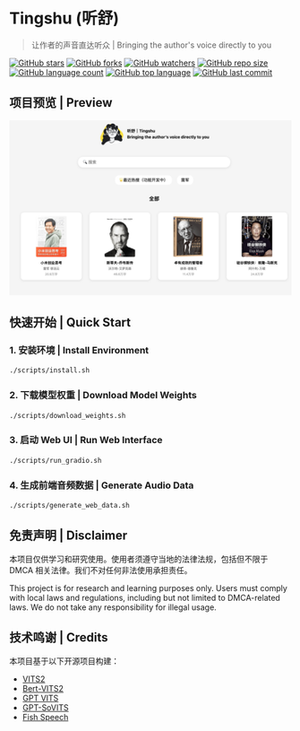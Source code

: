 # Tingshu (听舒)
> 让作者的声音直达听众 | Bringing the author's voice directly to you

[![GitHub stars](https://img.shields.io/github/stars/echonoshy/tingshu?style=social)](https://github.com/echonoshy/tingshu/stargazers)
[![GitHub forks](https://img.shields.io/github/forks/echonoshy/tingshu?style=social)](https://github.com/echonoshy/tingshu/network/members)
[![GitHub watchers](https://img.shields.io/github/watchers/echonoshy/tingshu?style=social)](https://github.com/echonoshy/tingshu/watchers)
[![GitHub repo size](https://img.shields.io/github/repo-size/echonoshy/tingshu)](https://github.com/echonoshy/tingshu)
[![GitHub language count](https://img.shields.io/github/languages/count/echonoshy/tingshu)](https://github.com/echonoshy/tingshu)
[![GitHub top language](https://img.shields.io/github/languages/top/echonoshy/tingshu)](https://github.com/echonoshy/tingshu)
[![GitHub last commit](https://img.shields.io/github/last-commit/echonoshy/tingshu?color=red)](https://github.com/echonoshy/tingshu/commits/main)

## 项目预览 | Preview

![Web Interface Preview](assets/web-view.jpg)

## 快速开始 | Quick Start

### 1. 安装环境 | Install Environment
```bash
./scripts/install.sh
```

### 2. 下载模型权重 | Download Model Weights
```bash
./scripts/download_weights.sh
```

### 3. 启动 Web UI | Run Web Interface
```bash
./scripts/run_gradio.sh
```

### 4. 生成前端音频数据 | Generate Audio Data
```bash
./scripts/generate_web_data.sh
```

## 免责声明 | Disclaimer

本项目仅供学习和研究使用。使用者须遵守当地的法律法规，包括但不限于 DMCA 相关法律。我们不对任何非法使用承担责任。

This project is for research and learning purposes only. Users must comply with local laws and regulations, including but not limited to DMCA-related laws. We do not take any responsibility for illegal usage.

## 技术鸣谢 | Credits

本项目基于以下开源项目构建：

- [VITS2](https://github.com/daniilrobnikov/vits2)
- [Bert-VITS2](https://github.com/fishaudio/Bert-VITS2)
- [GPT VITS](https://github.com/innnky/gpt-vits)
- [GPT-SoVITS](https://github.com/RVC-Boss/GPT-SoVITS)
- [Fish Speech](https://github.com/fishaudio/fish-speech)

